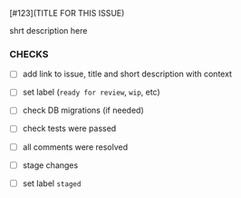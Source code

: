 [#123](TITLE FOR THIS ISSUE)

shrt description here

### CHECKS
- [ ] add link to issue, title and short description with context
- [ ] set label (`ready for review`, `wip`, etc)
- [ ] check DB migrations (if needed)
- [ ] check tests were passed
- [ ] all comments were resolved

- [ ] stage changes
- [ ] set label `staged`
